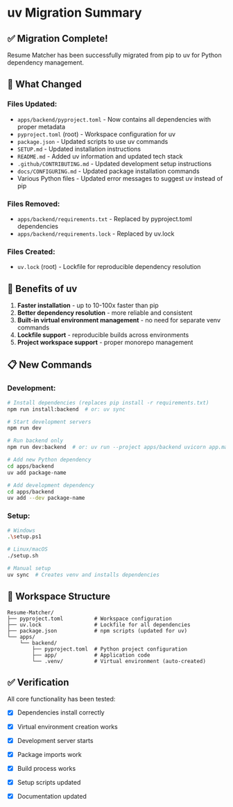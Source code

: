 # uv Migration Summary

## ✅ Migration Complete!

Resume Matcher has been successfully migrated from pip to uv for Python dependency management.

## 🔄 What Changed

### Files Updated:
- `apps/backend/pyproject.toml` - Now contains all dependencies with proper metadata
- `pyproject.toml` (root) - Workspace configuration for uv
- `package.json` - Updated scripts to use uv commands
- `SETUP.md` - Updated installation instructions
- `README.md` - Added uv information and updated tech stack
- `.github/CONTRIBUTING.md` - Updated development setup instructions
- `docs/CONFIGURING.md` - Updated package installation commands
- Various Python files - Updated error messages to suggest uv instead of pip

### Files Removed:
- `apps/backend/requirements.txt` - Replaced by pyproject.toml dependencies
- `apps/backend/requirements.lock` - Replaced by uv.lock

### Files Created:
- `uv.lock` (root) - Lockfile for reproducible dependency resolution

## 🚀 Benefits of uv

1. **Faster installation** - up to 10-100x faster than pip
2. **Better dependency resolution** - more reliable and consistent
3. **Built-in virtual environment management** - no need for separate venv commands
4. **Lockfile support** - reproducible builds across environments
5. **Project workspace support** - proper monorepo management

## 📋 New Commands

### Development:
```bash
# Install dependencies (replaces pip install -r requirements.txt)
npm run install:backend  # or: uv sync

# Start development servers
npm run dev

# Run backend only
npm run dev:backend  # or: uv run --project apps/backend uvicorn app.main:app --reload --port 8000

# Add new Python dependency
cd apps/backend
uv add package-name

# Add development dependency
cd apps/backend
uv add --dev package-name
```

### Setup:
```bash
# Windows
.\setup.ps1

# Linux/macOS
./setup.sh

# Manual setup
uv sync  # Creates venv and installs dependencies
```

## 🔧 Workspace Structure

```
Resume-Matcher/
├── pyproject.toml          # Workspace configuration
├── uv.lock                 # Lockfile for all dependencies
├── package.json            # npm scripts (updated for uv)
└── apps/
    └── backend/
        ├── pyproject.toml  # Python project configuration
        ├── app/            # Application code
        └── .venv/          # Virtual environment (auto-created)
```

## ✅ Verification

All core functionality has been tested:
- [x] Dependencies install correctly
- [x] Virtual environment creation works
- [x] Development server starts
- [x] Package imports work
- [x] Build process works
- [x] Setup scripts updated
- [x] Documentation updated

